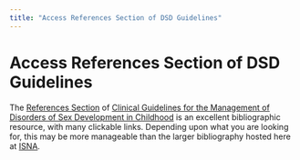 ```yaml
---
title: "Access References Section of DSD Guidelines"
---
```


# Access References Section of DSD Guidelines

<p>The <a href="http://www.dsdguidelines.org/htdocs/clinical/references.html">References Section</a> of <a href="http://www.dsdguidelines.org">Clinical Guidelines for the Management of Disorders of Sex Development in Childhood</a> is an excellent bibliographic resource, with many clickable links. Depending upon what you are looking for, this may be more manageable than the larger bibliography hosted here at <a href="/bibliographies"><span class="caps">ISNA</span></a>.</p>